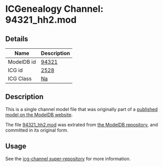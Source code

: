 # ICGenealogy Channel: 94321\_hh2.mod

## Details

Name | Description
---- | -----------
ModelDB id | [94321](http://senselab.med.yale.edu/ModelDB/ShowModel.cshtml?model=94321)
ICG id | [2528](http://icg.neurotheory.ox.ac.uk/channels/2/2528)
ICG Class | [Na](http://icg.neurotheory.ox.ac.uk/channels/2)

## Description

This is a single channel model file that was originally part of a [published model on the ModelDB website](http://senselab.med.yale.edu/mModelDB/ShowModel.cshtml?model=94321).

The file [94321\_hh2.mod](94321_hh2.mod) was extrated from [the ModelDB repository](http://senselab.med.yale.edu/ModelDB/ShowModel.cshtml?model=94321), and committed in its original form.

## Usage

See the [icg-channel super-repository](https://github.com/icgenealogy/icg-channels) for more information.